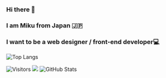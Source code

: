 ### Hi there 👋
<h3>I am Miku from Japan 🇯🇵</h3>
<h3>I want to be a web designer / front-end developer💻</h3>

![Top Langs](https://github-readme-stats.vercel.app/api/top-langs/?username=mikufujiwara&layout=compact)


![Visitors](https://visitor-badge.glitch.me/badge?page_id=contiki9&left_color=gray&right_color=blue)
![](https://github-profile-summary-cards.vercel.app/api/cards/profile-details?username=mikufujiwara&theme=vue)
![GitHub Stats](https://github-readme-stats.vercel.app/api?username=mikufujiwara&show_icons=true)



<!--
**mikufujiwara/mikufujiwara** is a ✨ _special_ ✨ repository because its `README.md` (this file) appears on your GitHub profile.

Here are some ideas to get you started:

- 🔭 I’m currently working on ...
- 🌱 I’m currently learning ...
- 👯 I’m looking to collaborate on ...
- 🤔 I’m looking for help with ...
- 💬 Ask me about ...
- 📫 How to reach me: ...
- 😄 Pronouns: ...
- ⚡ Fun fact: ...
-->
